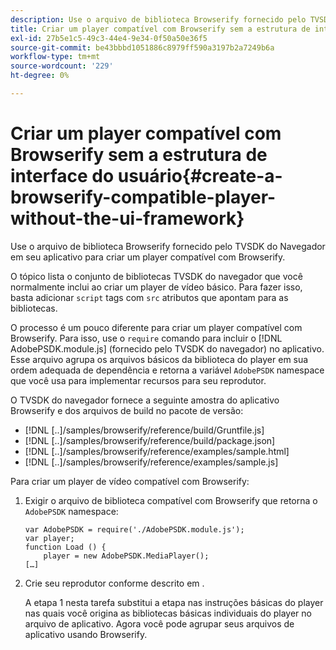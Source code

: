 ```yaml
---
description: Use o arquivo de biblioteca Browserify fornecido pelo TVSDK do Navegador em seu aplicativo para criar um player compatível com Browserify.
title: Criar um player compatível com Browserify sem a estrutura de interface do usuário
exl-id: 27b5e1c5-49c3-44e4-9e34-0f50a50e36f5
source-git-commit: be43bbbd1051886c8979ff590a3197b2a7249b6a
workflow-type: tm+mt
source-wordcount: '229'
ht-degree: 0%

---
```


# Criar um player compatível com Browserify sem a estrutura de interface do usuário{#create-a-browserify-compatible-player-without-the-ui-framework}

Use o arquivo de biblioteca Browserify fornecido pelo TVSDK do Navegador em seu aplicativo para criar um player compatível com Browserify.

O tópico [](../../../browser-tvsdk-2.4/getting-started/c-psdk-browser-tvsdk-2.4-create-a-basic-player/t-psdk-browser-tvsdk-2.4-create-basic-player-tvsdk.md) lista o conjunto de bibliotecas TVSDK do navegador que você normalmente inclui ao criar um player de vídeo básico. Para fazer isso, basta adicionar `script` tags com `src` atributos que apontam para as bibliotecas.

O processo é um pouco diferente para criar um player compatível com Browserify. Para isso, use o `require` comando para incluir o [!DNL AdobePSDK.module.js] (fornecido pelo TVSDK do navegador) no aplicativo. Esse arquivo agrupa os arquivos básicos da biblioteca do player em sua ordem adequada de dependência e retorna a variável `AdobePSDK` namespace que você usa para implementar recursos para seu reprodutor.

O TVSDK do navegador fornece a seguinte amostra do aplicativo Browserify e dos arquivos de build no pacote de versão:

* [!DNL [..]/samples/browserify/reference/build/Gruntfile.js]
* [!DNL [..]/samples/browserify/reference/build/package.json]
* [!DNL [..]/samples/browserify/reference/examples/sample.html]
* [!DNL [..]/samples/browserify/reference/examples/sample.js]

Para criar um player de vídeo compatível com Browserify:

1. Exigir o arquivo de biblioteca compatível com Browserify que retorna o `AdobePSDK` namespace:

   ```
   var AdobePSDK = require('./AdobePSDK.module.js'); 
   var player; 
   function Load () { 
       player = new AdobePSDK.MediaPlayer(); 
   […]
   ```

1. Crie seu reprodutor conforme descrito em [](../../../browser-tvsdk-2.4/getting-started/c-psdk-browser-tvsdk-2.4-create-a-basic-player/t-psdk-browser-tvsdk-2.4-create-basic-player-tvsdk.md).

   A etapa 1 nesta tarefa substitui a etapa nas instruções básicas do player nas quais você origina as bibliotecas básicas individuais do player no arquivo de aplicativo.
Agora você pode agrupar seus arquivos de aplicativo usando Browserify.
